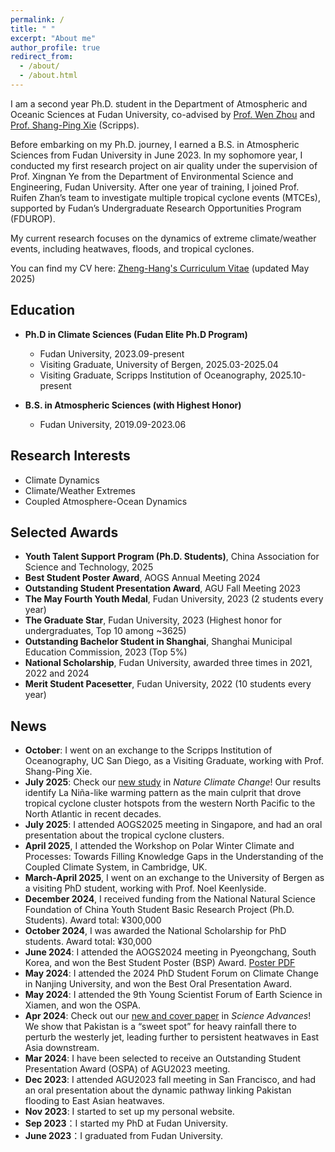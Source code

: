 ```yaml
---
permalink: /
title: " "
excerpt: "About me"
author_profile: true
redirect_from: 
  - /about/
  - /about.html
---
```


I am a second year Ph.D. student in the Department of Atmospheric and Oceanic Sciences at Fudan University, co-advised by [Prof. Wen Zhou](http://www.wenzhou-clim.com/en/) and [Prof. Shang-Ping Xie](http://sxie.ucsd.edu) (Scripps). 

Before embarking on my Ph.D. journey, I earned a B.S. in Atmospheric Sciences from Fudan University in June 2023. In my sophomore year, I conducted my first research project on air quality under the supervision of Prof. Xingnan Ye from the Department of Environmental Science and Engineering, Fudan University. After one year of training, I joined Prof. Ruifen Zhan’s team to investigate multiple tropical cyclone events (MTCEs), supported by Fudan’s Undergraduate Research Opportunities Program (FDUROP). 

My current research focuses on the dynamics of extreme climate/weather events, including heatwaves, floods, and tropical cyclones.

You can find my CV here: [Zheng-Hang's Curriculum Vitae](../files/CV-2505.pdf) (updated May 2025)

Education
---
* **Ph.D in Climate Sciences (Fudan Elite Ph.D Program)**
  * Fudan University, 2023.09-present
  * Visiting Graduate, University of Bergen, 2025.03-2025.04
  * Visiting Graduate, Scripps Institution of Oceanography, 2025.10-present

* **B.S. in Atmospheric Sciences (with Highest Honor)**
  * Fudan University, 2019.09-2023.06

Research Interests
---
* Climate Dynamics
* Climate/Weather Extremes
* Coupled Atmosphere-Ocean Dynamics
  
Selected Awards
---
* **Youth Talent Support Program (Ph.D. Students)**, China Association for Science and Technology, 2025
* **Best Student Poster Award**, AOGS Annual Meeting 2024
* **Outstanding Student Presentation Award**, AGU Fall Meeting 2023
* **The May Fourth Youth Medal**, Fudan University, 2023 (2 students every year)
* **The Graduate Star**, Fudan University, 2023 (Highest honor for undergraduates, Top 10 among ~3625)
* **Outstanding Bachelor Student in Shanghai**, Shanghai Municipal Education Commission, 2023 (Top 5%)
* **National Scholarship**, Fudan University, awarded three times in 2021, 2022 and 2024 
* **Merit Student Pacesetter**, Fudan University, 2022 (10 students every year)

News
---
* **October**: I went on an exchange to the Scripps Institution of Oceanography, UC San Diego, as a Visiting Graduate, working with Prof. Shang-Ping Xie.
* **July 2025**: Check our [new study]((https://www.nature.com/articles/s41558-025-02397-9)) in *Nature Climate Change*! Our results identify La Niña-like warming pattern as the main culprit that drove tropical cyclone cluster hotspots from the western North Pacific to the North Atlantic in recent decades. 
* **July 2025**: I attended AOGS2025 meeting in Singapore, and had an oral presentation about the tropical cyclone clusters.
* **April 2025**, I attended the Workshop on Polar Winter Climate and Processes: Towards Filling Knowledge Gaps in the Understanding of the Coupled Climate System, in Cambridge, UK.
* **March-April 2025**, I went on an exchange to the University of Bergen as a visiting PhD student, working with Prof. Noel Keenlyside.
* **December 2024**, I received funding from the National Natural Science Foundation of China Youth Student Basic Research Project (Ph.D. Students). Award total: ¥300,000
* **October 2024**, I was awarded the National Scholarship for PhD students. Award total: ¥30,000
* **June 2024**: I attended the AOGS2024 meeting in Pyeongchang, South Korea, and won the Best Student Poster (BSP) Award. [Poster PDF](../files/poster_2406.pdf)
* **May 2024**: I attended the 2024 PhD Student Forum on Climate Change in Nanjing University, and won the Best Oral Presentation Award. 
* **May 2024**: I attended the 9th Young Scientist Forum of Earth Science in Xiamen, and won the OSPA. 
* **Apr 2024**: Check out our [new and cover paper]((https://doi.org/10.1126/sciadv.adk9250)) in *Science Advances*! We show that Pakistan is a “sweet spot” for heavy rainfall there to perturb the westerly jet, leading further to persistent heatwaves in East Asia downstream.
* **Mar 2024**: I have been selected to receive an Outstanding Student Presentation Award (OSPA) of AGU2023 meeting.
* **Dec 2023**: I attended AGU2023 fall meeting in San Francisco, and had an oral presentation about the dynamic pathway linking Pakistan flooding to East Asian heatwaves.
* **Nov 2023**: I started to set up my personal website.
* **Sep 2023**：I started my PhD at Fudan University.
* **June 2023**：I graduated from Fudan University.
